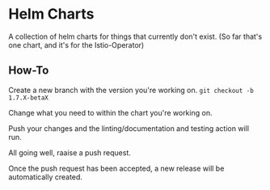 # Helm Charts

A collection of helm charts for things that currently don't exist.
(So far that's one chart, and it's for the Istio-Operator)

## How-To

Create a new branch with the version you're working on.
`git checkout -b 1.7.X-betaX`

Change what you need to within the chart you're working on.

Push your changes and the linting/documentation and testing action will run.

All going well, raaise a push request.

Once the push request has been accepted, a new release will be automatically created.